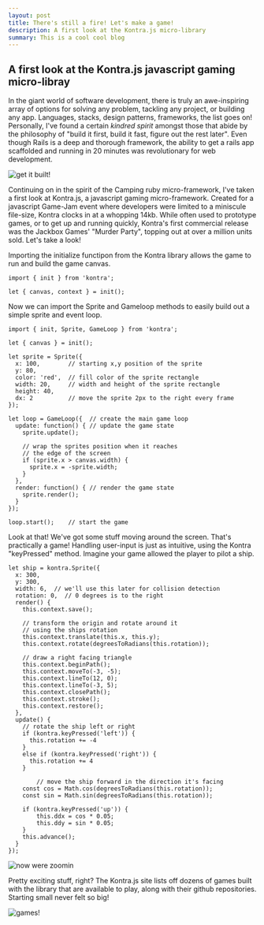 ```yaml
---
layout: post
title: There's still a fire! Let's make a game!
description: A first look at the Kontra.js micro-library
summary: This is a cool cool blog
---
```


## A first look at the Kontra.js javascript gaming micro-libray 

In the giant world of software development, there is truly an awe-inspiring array of options for solving any problem, tackling any project, or building any app. Languages, stacks, design patterns, frameworks, the list goes on! Personally, I've found a certain _kindred spirit_ amongst those that abide by the philosophy of "build it first, build it fast, figure out the rest later". Even though Rails is a deep and thorough framework, the ability to get a rails app scaffolded and running in 20 minutes was revolutionary for web development. 

![get it built!](https://efangelist.files.wordpress.com/2014/08/ifyoubuildittheywillcome.png)

Continuing on in the spirit of the Camping ruby micro-framework, I've taken a first look at Kontra.js, a javascript gaming micro-framework. Created for a javascript Game-Jam event where developers were limited to a miniscule file-size, Kontra clocks in at a whopping 14kb. While often used to prototype games, or to get up and running quickly, Kontra's first commercial release was the Jackbox Games' "Murder Party", topping out at over a million units sold. Let's take a look! 

Importing the initialize functipon from the Kontra library allows the game to run and build the game canvas. 

```
import { init } from 'kontra';

let { canvas, context } = init();
```

Now we can import the Sprite and Gameloop methods to easily build out a simple sprite and event loop. 

```
import { init, Sprite, GameLoop } from 'kontra';

let { canvas } = init();

let sprite = Sprite({
  x: 100,        // starting x,y position of the sprite
  y: 80,
  color: 'red',  // fill color of the sprite rectangle
  width: 20,     // width and height of the sprite rectangle
  height: 40,
  dx: 2          // move the sprite 2px to the right every frame
});

let loop = GameLoop({  // create the main game loop
  update: function() { // update the game state
    sprite.update();

    // wrap the sprites position when it reaches
    // the edge of the screen
    if (sprite.x > canvas.width) {
      sprite.x = -sprite.width;
    }
  },
  render: function() { // render the game state
    sprite.render();
  }
});

loop.start();    // start the game
```

Look at that! We've got some stuff moving around the screen. That's practically a game! Handling user-input is just as intuitive, using the Kontra "keyPressed" method. Imagine your game allowed the player to pilot a ship. 

```
let ship = kontra.Sprite({
  x: 300,
  y: 300,
  width: 6,  // we'll use this later for collision detection
  rotation: 0,  // 0 degrees is to the right
  render() {
    this.context.save();
    
    // transform the origin and rotate around it 
    // using the ships rotation
    this.context.translate(this.x, this.y);
    this.context.rotate(degreesToRadians(this.rotation));
    
    // draw a right facing triangle
    this.context.beginPath();
    this.context.moveTo(-3, -5);
    this.context.lineTo(12, 0);
    this.context.lineTo(-3, 5);
    this.context.closePath();
    this.context.stroke();
    this.context.restore();
  },
  update() {
    // rotate the ship left or right
    if (kontra.keyPressed('left')) {
      this.rotation += -4
    }
    else if (kontra.keyPressed('right')) {
      this.rotation += 4
    }

        // move the ship forward in the direction it's facing
    const cos = Math.cos(degreesToRadians(this.rotation));
    const sin = Math.sin(degreesToRadians(this.rotation));
    
    if (kontra.keyPressed('up')) {
        this.ddx = cos * 0.05;
        this.ddy = sin * 0.05;
    }
    this.advance();
  }
});
```

![now were zoomin](https://miro.medium.com/max/1400/1*s755uqld64G8wfS9XpGzjA.png)

Pretty exciting stuff, right? The Kontra.js site lists off dozens of games built with the library that are available to play, along with their github repositories. Starting small never felt so big! 

![games!](https://i.imgur.com/fkEiwLW.png)